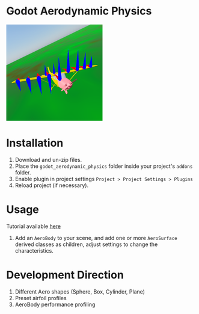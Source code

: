 # Godot Aerodynamic Physics
<img src="icon.png" alt="drawing" height="256"/>

# Installation
1. Download and un-zip files.
2. Place the `godot_aerodynamic_physics` folder inside your project's `addons` folder.
3. Enable plugin in project settings `Project > Project Settings > Plugins`
4. Reload project (if necessary).

# Usage
Tutorial available [here](https://youtu.be/iI8SXQdaqDQ)
1. Add an `AeroBody` to your scene, and add one or more `AeroSurface` derived classes as children, adjust settings to change the characteristics.

# Development Direction
1. Different Aero shapes (Sphere, Box, Cylinder, Plane)
2. Preset airfoil profiles
3. AeroBody performance profiling
